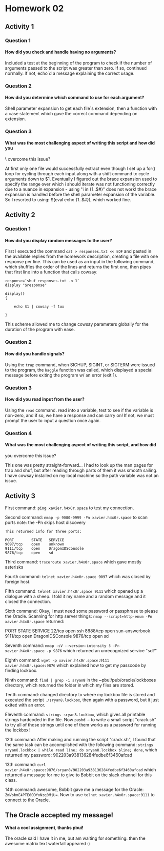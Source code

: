 Homework 02
===========


## Activity 1

### Question 1

#### How did you check and handle having no arguments?

Included a test at the beginning of the program to check if the number of
arguments passed to the script was greater than zero.  If so, continued
normally.  If not, echo`d a message explaining the correct usage.

### Question 2

#### How did you determine which command to use for each argument?

Shell parameter expansion to get each file`s extension, then a function with a
case statement which gave the correct command depending on extension.

### Question 3

#### What was the most challenging aspect of writing this script and how did you
\\ overcome this issue?

At first only one file would successfully extract even though I set up a for()
loop for cycling through each input along with a shift command to cycle
arguments down to $1.  Eventually I figured out the brace expansion used to
specify the range over which i should iterate was not functioning correctly due
to a nuance in expansion - using "i in {1..$#}" does not work!  the brace
expansion is handled before the shell parameter expansion of the variable.  So
I resorted to using: $(eval echo {1..$#}), which worked fine.



## Activity 2

### Question 1

#### How did you display random messages to the user?

First I executed the command `cat > responses.txt << EOF` and pasted in the
available replies from the homework description, creating a file with one
response per line.  This can be used as an input in the following command,
which shuffles the order of the lines and returns the first one, then pipes
that first line into a function that calls cowsay:

```
response=`shuf responses.txt -n 1`
display "$response"

display()
{

    echo $1 | cowsay -f tux

}
```

This scheme allowed me to change cowsay parameters globally for the duration of
the program with ease.


### Question 2

#### How did you handle signals?

Using the `trap` command, when SIGHUP, SIGINT, or SIGTERM were issued to the
program, the `haggle` function was called, which displayed a special message
before exiting the program w/ an error (exit 1).

### Question 3

#### How did you read input from the user?

Using the `read` command.  read into a variable, test to see if the variable is
non-zero, and if so, we have a response and can carry on!  If not, we must
prompt the user to input a question once again.

### Question 4

#### What was the most challenging aspect of writing this script, and how did
you overcome this issue?

This one was pretty straight-forward... I had to look up the man pages for trap
and shuf, but after reading through parts of them it was smooth sailing.  I
have cowsay installed on my local machine so the path variable was not an
issue.



## Activity 3

First command: `ping xavier.h4x0r.space` to test my connection.

Second command: `nmap -p 9000-9999 -Pn xavier.h4x0r.space` to scan ports
    note: the -Pn skips host discovery

    This returned info for three ports:

    PORT        STATE   SERVICE
    9097/tcp    open    unknown
    9111/tcp    open    DragonIDSConsole
    9876/tcp    open    sd

Third command: `traceroute xavier.h4x0r.space` which gave mostly asterisks

Fourth command: `telnet xavier.h4x0r.space 9097` which was closed by foreign
host.

Fifth command: `telnet xavier.h4x0r.space 9111` which opened up a dialogue with
a sheep.  I told it my name and a random message and it closed the connection.

Sixth command: Okay, I must need some password or passphrase to please the
Oracle.  Scanning for http server things: `nmap --script=http-enum -Pn
xavier.h4x0r.space` returned:

PORT     STATE SERVICE
22/tcp   open  ssh
8888/tcp open  sun-answerbook
9111/tcp open  DragonIDSConsole
9876/tcp open  sd


Seventh command: `nmap -sV --version-intensity 5 -Pn xavier.h4x0r.space -p
9876` which returned an unrecognized service "sd?"

Eighth command: `wget -p xavier.h4x0r.space:9111 xavier.h4x0r.space:9876`
which explained how to get my passcode by finding lockbox.

Ninth command: `find | grep -i sryan8` in the ~pbui/pub/oracle/lockboxes
directory, which returned the folder in which my files are stored.

Tenth command: changed directory to where my lockbox file is stored and
executed the script `./sryan8.lockbox`, then again with a password, but it just
exited with an error.

Eleventh command: `strings sryan8.lockbox`, which gives all printable strings
hardcoded in the file.  Now `pushd ~` to write a small script "crack.sh" to try all of
those strings until one of them works as a password for running the lockbox!

12th command: After making and running the script "crack.sh", I found that the
same task can be accomplished with the following command: `strings
sryan8.lockbox | while read line; do sryan8.lockbox $line; done`, which
returned my password: 902203a938136284fedbe6f3460afcad

13th command: `curl
xavier.h4x0r.space:9876/sryan8/902203a938136284fedbe6f3460afcad` which returned
a message for me to give to Bobbit on the slack channel for this class.

14th command:  awesome, Bobbit gave me a message for the Oracle: `ZmVsbmE4PTE0ODYxNzg0MjU=`.  Now to use `telnet xavier.h4x0r.space:9111` to connect to the Oracle.


## The Oracle accepted my message!

#### What a cool assignment, thanks pbui!

The oracle said I have it in me, but am waiting for something.  then the
awesome matrix text waterfall appeared :)























